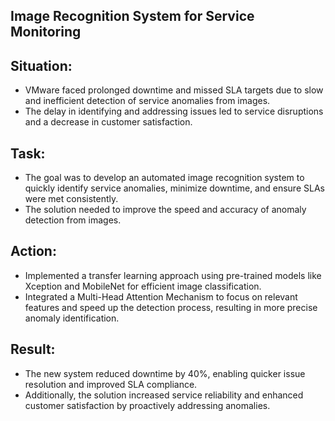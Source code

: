 ## Image Recognition System for Service Monitoring

## Situation:

- VMware faced prolonged downtime and missed SLA targets due to slow and inefficient detection of service anomalies from images. 
- The delay in identifying and addressing issues led to service disruptions and a decrease in customer satisfaction.

## Task:

- The goal was to develop an automated image recognition system to quickly identify service anomalies, minimize downtime, and ensure SLAs were met consistently.   
- The solution needed to improve the speed and accuracy of anomaly detection from images.




## Action:

- Implemented a transfer learning approach using pre-trained models like Xception and MobileNet for efficient image classification.
-   Integrated a Multi-Head Attention Mechanism to focus on relevant features and speed up the detection process, resulting in more precise anomaly identification.

## Result:
- The new system reduced downtime by 40%, enabling quicker issue resolution and improved SLA compliance. 
- Additionally, the solution increased service reliability and enhanced customer satisfaction by proactively addressing anomalies.